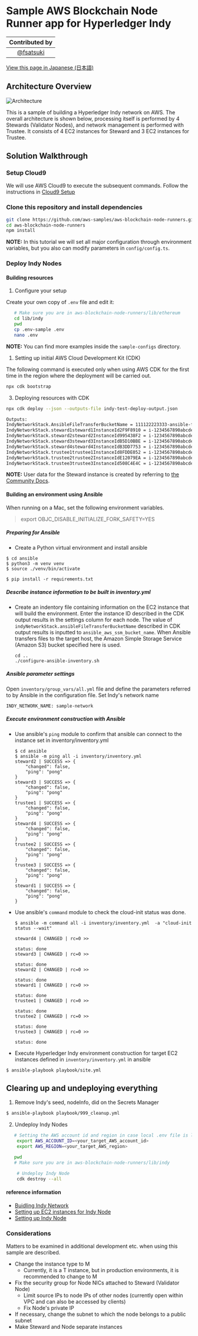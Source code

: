 # Sample AWS Blockchain Node Runner app for Hyperledger Indy

| Contributed by |
|:--------------------:|
| [@fsatsuki](https://github.com/fsatsuki) |

[View this page in Japanese (日本語)](./README_ja.md)

## Architecture Overview

![Architecture](./doc/assets/Architecture.png)

This is a sample of building a Hyperledger Indy network on AWS.
The overall architecture is shown below, processing itself is performed by 4 Stewards (Validator Nodes), and network management is performed with Trustee. It consists of 4 EC2 instances for Steward and 3 EC2 instances for Trustee.

## Solution Walkthrough

### Setup Cloud9

We will use AWS Cloud9 to execute the subsequent commands. Follow the instructions in [Cloud9 Setup](../../docs/setup-cloud9.md)

### Clone this repository and install dependencies

```bash
git clone https://github.com/aws-samples/aws-blockchain-node-runners.git
cd aws-blockchain-node-runners
npm install
```

**NOTE:** In this tutorial we will set all major configuration through environment variables, but you also can modify parameters in `config/config.ts`.

### Deploy Indy Nodes

#### Building resources

1. Configure  your setup

Create your own copy of `.env` file and edit it:
```bash
   # Make sure you are in aws-blockchain-node-runners/lib/ethereum
   cd lib/indy
   pwd
   cp .env-sample .env
   nano .env
```
   **NOTE:** You can find more examples inside the `sample-configs` directory.

1. Setting up initial AWS Cloud Development Kit (CDK)

The following command is executed only when using AWS CDK for the first time in the region where the deployment will be carried out.

```bash
npx cdk bootstrap
```

3. Deploying resources with CDK

```bash
npx cdk deploy --json --outputs-file indy-test-deploy-output.json

Outputs:
IndyNetworkStack.AnsibleFileTransferBucketName = 111122223333-ansible-file-transfer-bucket
IndyNetworkStack.steward1steward1InstanceId2F9F8910 = i-1234567890abcdef1
IndyNetworkStack.steward2steward2InstanceId995438F2 = i-1234567890abcdef2
IndyNetworkStack.steward3steward3InstanceIdB5D10BBE = i-1234567890abcdef3
IndyNetworkStack.steward4steward4InstanceIdB3DD7753 = i-1234567890abcdef4
IndyNetworkStack.trustee1trustee1InstanceId8FDDE052 = i-1234567890abcdef5
IndyNetworkStack.trustee2trustee2InstanceIdE12079EA = i-1234567890abcdef6
IndyNetworkStack.trustee3trustee3InstanceId508C4E4C = i-1234567890abcdef7
```

**NOTE:** User data for the Steward instance is created by referring to [the Community Docs](https://github.com/hyperledger/indy-node/blob/main/docs/source/install-docs/AWS-NodeInstall-20.04.md).

#### Building an environment using Ansible

When running on a Mac, set the following environment variables.

> export OBJC_DISABLE_INITIALIZE_FORK_SAFETY=YES


##### Preparing for Ansible

- Create a Python virtual environment and install ansible
 ```
 $ cd ansible
 $ python3 -m venv venv
 $ source ./venv/bin/activate
 ```

 ```
 $ pip install -r requirements.txt
 ```

##### Describe instance information to be built in inventory.yml

- Create an indentory file containing information on the EC2 instance that will build the environment. Enter the instance ID described in the CDK output results in the settings column for each node. The value of `indyNetworkStack.ansibleFileTransferBucketName` described in CDK output results is inputted to `ansible_aws_ssm_bucket_name`. When Ansible transfers files to the target host, the Amazon Simple Storage Service (Amazon S3) bucket specified here is used.

  ```
  cd ..
  ./configure-ansible-inventory.sh 
  ```


##### Ansible parameter settings
Open `inventory/group_vars/all.yml` file and define the parameters referred to by Ansible in the configuration file. Set Indy's network name

```
INDY_NETWORK_NAME: sample-network
```

##### Execute environment construction with Ansible

- Use ansible's `ping` module to confirm that ansible can connect to the instance set in inventory/inventory.yml

  ```
  $ cd ansible
  $ ansible -m ping all -i inventory/inventory.yml  
  steward2 | SUCCESS => {
      "changed": false,
      "ping": "pong"
  }
  steward3 | SUCCESS => {
      "changed": false,
      "ping": "pong"
  }
  trustee1 | SUCCESS => {
      "changed": false,
      "ping": "pong"
  }
  steward4 | SUCCESS => {
      "changed": false,
      "ping": "pong"
  }
  trustee2 | SUCCESS => {
      "changed": false,
      "ping": "pong"
  }
  trustee3 | SUCCESS => {
      "changed": false,
      "ping": "pong"
  }
  steward1 | SUCCESS => {
      "changed": false,
      "ping": "pong"
  }
  ```

- Use ansible's `command` module to check the cloud-init status was done.

  ```
  $ ansible -m command all -i inventory/inventory.yml  -a "cloud-init status --wait"

  steward4 | CHANGED | rc=0 >>

  status: done
  steward3 | CHANGED | rc=0 >>

  status: done
  steward2 | CHANGED | rc=0 >>

  status: done
  steward1 | CHANGED | rc=0 >>

  status: done
  trustee1 | CHANGED | rc=0 >>

  status: done
  trustee2 | CHANGED | rc=0 >>

  status: done
  trustee3 | CHANGED | rc=0 >>

  status: done
  ```

- Execute Hyperledger Indy environment construction for target EC2 instances defined in `inventory/inventory.yml` in ansible
 ```
 $ ansible-playbook playbook/site.yml
 ```

## Clearing up and undeploying everything

1. Remove Indy's seed, nodeInfo, did on the Secrets Manager

```bash
$ ansible-playbook playbook/999_cleanup.yml
```

2. Undeploy Indy Nodes

```bash
   # Setting the AWS account id and region in case local .env file is lost
    export AWS_ACCOUNT_ID=<your_target_AWS_account_id>
    export AWS_REGION=<your_target_AWS_region>

   pwd
   # Make sure you are in aws-blockchain-node-runners/lib/indy

    # Undeploy Indy Node
    cdk destroy --all
```


#### reference information

-   [Buidling Indy Network](https://github.com/pSchlarb/indy-node/blob/documentationUpdate/docs/source/NewNetwork/NewNetwork.md)
-   [Setting up EC2 instances for Indy Node](https://github.com/hyperledger/indy-node/blob/main/docs/source/install-docs/AWS-NodeInstall-20.04.md)
-   [Setting up Indy Node](https://github.com/pSchlarb/indy-node/blob/documentationUpdate/docs/source/installation-and-configuration.md)
    ​

### Considerations

Matters to be examined in additional development etc. when using this sample are described.

-   Change the instance type to M
    -   Currently, it is a T instance, but in production environments, it is recommended to change to M
-   Fix the security group for Node NICs attached to Steward (Validator Node)
    -   Limit source IPs to node IPs of other nodes (currently open within VPC and can also be accessed by clients)
    -   Fix Node's private IP
-   If necessary, change the subnet to which the node belongs to a public subnet
-   Make Steward and Node separate instances
